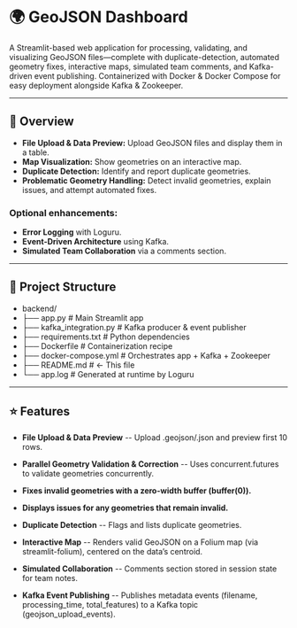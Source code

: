 # 🌍 GeoJSON Dashboard

A Streamlit-based web application for processing, validating, and visualizing GeoJSON files—complete with duplicate-detection, automated geometry fixes, interactive maps, simulated team comments, and Kafka-driven event publishing. Containerized with Docker & Docker Compose for easy deployment alongside Kafka & Zookeeper.

---

## 🚀 Overview

- **File Upload & Data Preview:** Upload GeoJSON files and display them in a table.
- **Map Visualization:** Show geometries on an interactive map.
- **Duplicate Detection:** Identify and report duplicate geometries.
- **Problematic Geometry Handling:** Detect invalid geometries, explain issues, and attempt automated fixes.

### Optional enhancements:
- **Error Logging** with Loguru.
- **Event-Driven Architecture** using Kafka.
- **Simulated Team Collaboration** via a comments section.

---

## 📂 Project Structure


 - backend/
 - ├── app.py                  # Main Streamlit app
 - ├── kafka_integration.py    # Kafka producer & event publisher
 - ├── requirements.txt        # Python dependencies
 - ├── Dockerfile              # Containerization recipe
 - ├── docker-compose.yml      # Orchestrates app + Kafka + Zookeeper
 - ├── README.md               # ← This file
 - └── app.log                 # Generated at runtime by Loguru

---

## ⭐ Features

- **File Upload & Data Preview**
-- Upload .geojson/.json and preview first 10 rows.

- **Parallel Geometry Validation & Correction**
-- Uses concurrent.futures to validate geometries concurrently.

- **Fixes invalid geometries with a zero-width buffer (buffer(0)).**
- **Displays issues for any geometries that remain invalid.**

- **Duplicate Detection**
-- Flags and lists duplicate geometries.

- **Interactive Map**
-- Renders valid GeoJSON on a Folium map (via streamlit-folium), centered on the data’s centroid.

- **Simulated Collaboration**
-- Comments section stored in session state for team notes.

- **Kafka Event Publishing**
-- Publishes metadata events (filename, processing_time, total_features) to a Kafka topic (geojson_upload_events).
